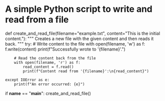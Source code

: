 # A simple Python script to write and read from a file

def create_and_read_file(filename="example.txt", content="This is the initial content."):
    """
    Creates a new file with the given content and then reads it back.
    """
    try:
        # Write content to the file
        with open(filename, 'w') as f:
            f.write(content)
        print(f"Successfully wrote to '{filename}'.")

        # Read the content back from the file
        with open(filename, 'r') as f:
            read_content = f.read()
            print(f"Content read from '{filename}':\n{read_content}")
            
    except IOError as e:
        print(f"An error occurred: {e}")

if __name__ == "__main__":
    create_and_read_file()
